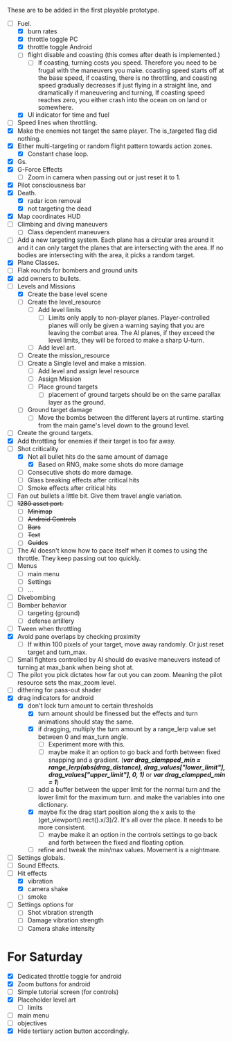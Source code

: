 These are to be added in the first playable prototype.
- [ ] Fuel.
	- [x] burn rates
	- [x] throttle toggle PC
	- [x] throttle toggle Android
	- [ ] flight disable and coasting (this comes after death is implemented.)
		- [ ] If coasting, turning costs you speed. Therefore you need to be frugal with the maneuvers you make. coasting speed starts off at the base speed, if coasting, there is no throttling, and coasting speed gradually decreases if just flying in a straight line, and dramatically if maneuvering and turning, If coasting speed reaches zero, you either crash into the ocean on on land or somewhere. 
	- [x] UI indicator for time and fuel
- [ ] Speed lines when throttling.
- [x] Make the enemies not target the same player. The is_targeted flag did nothing.
- [x] Either multi-targeting or random flight pattern towards action zones.
	- [x] Constant chase loop.
- [x] Gs.
- [x] G-Force Effects
	- [ ] Zoom in camera when passing out or just reset it to 1.
- [x] Pilot consciousness bar
- [x] Death.
	- [x] radar icon removal
	- [x] not targeting the dead
- [x] Map coordinates HUD
- [ ] Climbing and diving maneuvers
	- [ ] Class dependent maneuvers
- [ ] Add a new targeting system. Each plane has a circular area around it and it can only target the planes that are intersecting with the area. If no bodies are intersecting with the area, it picks a random target.
- [x] Plane Classes.
- [ ] Flak rounds for bombers and ground units
- [x] add owners to bullets.
- [ ] Levels and Missions
	- [x] Create the base level scene
	- [ ] Create the level_resource
		- [ ] Add level limits
			- [ ] Limits only apply to non-player planes. Player-controlled planes will only be given a warning saying that you are leaving the combat area. The AI planes, if they exceed the level limits, they will be forced to make a sharp U-turn.
		- [ ] Add level art.
	- [ ] Create the mission_resource
	- [ ] Create a Single level and make a mission.
		- [ ] Add level and assign level resource
		- [ ] Assign Mission
		- [ ] Place ground targets
			- [ ] placement of ground targets should be on the same parallax layer as the ground.
	- [ ] Ground target damage
		- [ ] Move the bombs between the different layers at runtime. starting from the main game's level down to the ground level.
- [ ] Create the ground targets.
- [x] Add throttling for enemies if their target is too far away.
- [ ] Shot criticality
	- [x] Not all bullet hits do the same amount of damage
		- [x] Based on RNG, make some shots do more damage
	- [ ] Consecutive shots do more damage.
	- [ ] Glass breaking effects after critical hits
	- [ ] Smoke effects after critical hits
- [ ] Fan out bullets a little bit. Give them travel angle variation.
- [ ] ~~1280 asset port.~~
	- [ ] ~~Minimap~~
	- [ ] ~~Android Controls~~
	- [ ] ~~Bars~~
	- [ ] ~~Text~~
	- [ ] ~~Guides~~
- [ ] The AI doesn't know how to pace itself when it comes to using the throttle. They keep passing out too quickly.
- [ ] Menus
	- [ ] main menu
	- [ ] Settings
	- [ ] ...
- [ ] Divebombing
- [ ] Bomber behavior
	- [ ] targeting (ground)
	- [ ] defense artillery
- [ ] Tween when throttling
- [x] Avoid pane overlaps by checking proximity
	- [ ] If within 100 pixels of your target, move away randomly. Or just reset target and turn_max.
- [ ] Small fighters controlled by AI should do evasive maneuvers instead of turning at max_bank when being shot at.
- [ ] The pilot you pick dictates how far out you can zoom. Meaning the pilot resource sets the max_zoom level.
- [ ] dithering for pass-out shader 
- [x] drag indicators for android
	- [x] don't lock turn amount to certain thresholds 
		- [x] turn amount should be finessed but the effects and turn animations should stay the same.
		- [x] if dragging, multiply the turn amount by a range_lerp value set between 0 and max_turn angle.
			- [ ] Experiment more with this.
			- [ ] maybe make it an option to go back and forth between fixed snapping and a gradient. (___var drag_clampped_min = range_lerp(abs(drag_distance), drag_values["lower_limit"], drag_values["upper_limit"], 0, 1)___ or ___var drag_clampped_min = 1___)
		- [ ] add a buffer between the upper limit for the normal turn and the lower limit for the maximum turn. and make the variables into one dictionary. 
		- [x] maybe fix the drag start position along the x axis to the (get_viewport().rect().x/3)/2. It's all over the place. It needs to be more consistent.
			- [ ] maybe make it an option in the controls settings to go back and forth between the fixed and floating option.
		- [ ] refine and tweak the min/max values. Movement is a nightmare.
- [ ] Settings globals.
- [ ] Sound Effects.
- [ ] Hit effects
	- [x] vibration
	- [x] camera shake
	- [ ] smoke
- [ ] Settings options for
	- [ ] Shot vibration strength
	- [ ] Damage vibration strength
	- [ ] Camera shake intensity
# For Saturday
- [x] Dedicated throttle toggle for android
- [x] Zoom buttons for android
- [ ] Simple tutorial screen (for controls)
- [x] Placeholder level art
	- [ ] limits
- [ ] main menu
- [ ] objectives
- [x] Hide tertiary action button accordingly.